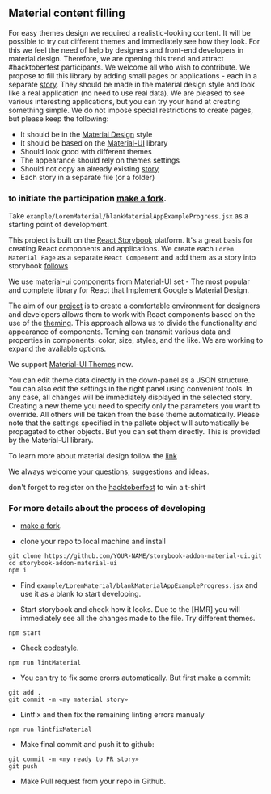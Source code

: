 
## Material content filling

For easy themes design we required a realistic-looking content. It will be possible to try out different themes and immediately see how they look. For this we feel the need of help by designers and front-end developers in material design. Therefore, we are opening this trend and attract #hacktoberfest participants. We welcome all who wish to contribute.
We propose to fill this library by adding small pages or applications - each in a separate [story](https://sm-react.github.io/storybook-addon-material-ui/?theme-ind=0&theme-sidebar=false&theme-full=false&selectedKind=Material%20App&selectedStory=Hactoberfest%20issues%3A&full=0&down=1&left=1&panelRight=0&downPanel=sm%2Fstorybook-addon-material-ui%2Fmaterial-panel). They should be made in the material design style and look like a real application (no need to use real data). We are pleased to see various interesting applications, but you can try your hand at creating something simple.
We do not impose special restrictions to create pages, but please keep the following:
- It should be in the [Material Design](https://material.google.com/) style
- It should be based on the [Material-UI](http://www.material-ui.com/#/) library
- Should look good with different themes
- The appearance should rely on themes settings
- Should not copy an already existing [story](https://sm-react.github.io/storybook-addon-material-ui)
- Each story in a separate file (or a folder)

### to initiate the participation [make a fork](https://github.com/sm-react/storybook-addon-material-ui/fork).
Take `example/LoremMaterial/blankMaterialAppExampleProgress.jsx` as a starting point of development.

This project is built on the [React Storybook](https://getstorybook.io/docs) platform. It's a great basis for creating React components and applications. We create each `Lorem Material Page` as a separate `React Compenent` and add them as a story into storybook [follows](https://github.com/sm-react/storybook-addon-material-ui/blob/master/example/stories/index.js#L48)

We use material-ui components from [Material-UI](http://www.material-ui.com/#/) set  - The most popular and complete library for React that Implement Google's Material Design.

The aim of our [project](https://github.com/sm-react/storybook-addon-material-ui) is to create a comfortable environment for designers and developers allows them to work with React components based on the use of the [theming](https://facebook.github.io/react/docs/context.html#passing-info-automatically-through-a-tree). This approach allows us to divide the functionality and appearance of components. Teming can transmit various data and properties in components: color, size, styles, and the like. We are working to expand the available options.

We support [Material-UI Themes](http://www.material-ui.com/#/customization/themes) now.

You can edit theme data directly in the down-panel as a JSON structure. You can also edit the settings in the right panel using convenient tools. In any case, all changes will be immediately displayed in the selected story. Creating a new theme you need to specify only the parameters you want to override. All others will be taken from the base theme automatically. Please note that the settings specified in the pallete object will automatically be propagated to other objects. But you can set them directly. This is provided by the Material-UI library.

To learn more about material design follow the [link](https://material.google.com/)

We always welcome your questions, suggestions and ideas.

don't forget to register on the [hacktoberfest]() to win a t-shirt

### For more details about the process of developing
- [make a fork]().

- clone your repo to local machine and install
```
git clone https://github.com/YOUR-NAME/storybook-addon-material-ui.git
cd storybook-addon-material-ui
npm i
```

- Find `example/LoremMaterial/blankMaterialAppExampleProgress.jsx` and use it as a blank to start developing.

- Start storybook and check how it looks. Due to the [HMR] you will immediately see all the changes made to the file. Try different themes.
```
npm start
```

- Check codestyle.
```
npm run lintMaterial
```

- You can try to fix some erorrs automatically. But first make a commit:
```
git add .
git commit -m «my material story»
```

- Lintfix and then fix the remaining linting errors manualy
```
npm run lintfixMaterial
```

- Make final commit and push it to github:
```
git commit -m «my ready to PR story»
git push

```
- Make  Pull request from your repo in Github.

